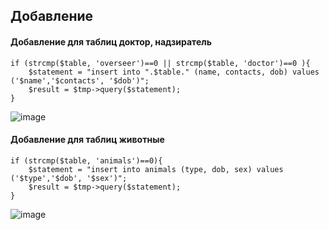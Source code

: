 ## Добавление

#### Добавление для таблиц доктор, надзиратель
```
if (strcmp($table, 'overseer')==0 || strcmp($table, 'doctor')==0 ){
    $statement = "insert into ".$table." (name, contacts, dob) values ('$name','$contacts', '$dob')";
    $result = $tmp->query($statement);
}
```
![image](https://user-images.githubusercontent.com/58090572/122997208-6d85ee80-d3b4-11eb-8979-1283a4aa9eef.png)
#### Добавление для таблиц животные
```
if (strcmp($table, 'animals')==0){
    $statement = "insert into animals (type, dob, sex) values ('$type','$dob', '$sex')";
    $result = $tmp->query($statement);
}
```
![image](https://user-images.githubusercontent.com/58090572/122997151-61019600-d3b4-11eb-9b8b-f515539654a5.png)